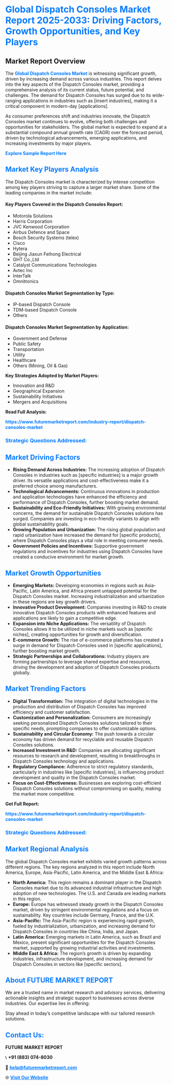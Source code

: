 <h1 style="color: #007BFF;">Global Dispatch Consoles Market Report 2025-2033: Driving Factors, Growth Opportunities, and Key Players</h1>

<section id="overview">
<h2>Market Report Overview</h2>
<p>The <a href="https://www.futuremarketreport.com/industry-report/dispatch-consoles-market" style="color: #007BFF; text-decoration: none;"><strong>Global Dispatch Consoles Market</strong></a> is witnessing significant growth, driven by increasing demand across various industries. This report delves into the key aspects of the Dispatch Consoles market, providing a comprehensive analysis of its current status, future potential, and challenges. The demand for Dispatch Consoles has surged due to its wide-ranging applications in industries such as [insert industries], making it a critical component in modern-day [applications].</p>
<p>As consumer preferences shift and industries innovate, the Dispatch Consoles market continues to evolve, offering both challenges and opportunities for stakeholders. The global market is expected to expand at a substantial compound annual growth rate (CAGR) over the forecast period, driven by technological advancements, emerging applications, and increasing investments by major players.</p>
</section>

<section id="overview">
<p><a href="https://www.futuremarketreport.com/request-sample/reportId=101919" style="color: #007BFF; text-decoration: none;"><strong>Explore Sample Report Here</strong></a></p>
</section>

<section id="key-players">
<h2 style="color: #007BFF;">Market Key Players Analysis</h2>
<p>The Dispatch Consoles market is characterized by intense competition among key players striving to capture a larger market share. Some of the leading companies in the market include:</p>
<h4>Key Players Covered in the Dispatch Consoles Report:</h4>
<ul><li>Motorola Solutions</li><li>Harris Corporation</li><li>JVC Kenwood Corporation</li><li>Airbus Defence and Space</li><li>Bosch Security Systems (telex)</li><li>Cisco</li><li>Hytera</li><li>Beijing Jiaxun Feihong Electrical</li><li>GHT Co.,Ltd</li><li>Catalyst Communications Technologies</li><li>Avtec Inc</li><li>InterTalk</li><li>Omnitronics</li></ul>
<h4>Dispatch Consoles Market Segmentation by Type:</h4>
<ul><li>IP-based Dispatch Console</li><li>TDM-based Dispatch Console</li><li>Others</li></ul>

<h4>Dispatch Consoles Market Segmentation by Application:</h4>
<ul><li>Government and Defense</li><li>Public Safety</li><li>Transportation</li><li>Utility</li><li>Healthcare</li><li>Others (Mining, Oil &amp; Gas)</li></ul>
<p><strong>Key Strategies Adopted by Market Players:</strong></p>
<ul>
<li>Innovation and R&D</li>
<li>Geographical Expansion</li>
<li>Sustainability Initiatives</li>
<li>Mergers and Acquisitions</li>
</ul>
</section>

<section>
<p><strong>Read Full Analysis: </strong></p><a href="https://www.futuremarketreport.com/industry-report/dispatch-consoles-market" style="color: #007BFF; text-decoration: none;"><strong>https://www.futuremarketreport.com/industry-report/dispatch-consoles-market</strong></a>
<h3 style="color: #007BFF;">Strategic Questions Addressed:</h3>
</section>

<section id="driving-factors">
<h2 style="color: #007BFF;">Market Driving Factors</h2>
<ul>
<li><strong>Rising Demand Across Industries:</strong> The increasing adoption of Dispatch Consoles in industries such as [specific industries] is a major growth driver. Its versatile applications and cost-effectiveness make it a preferred choice among manufacturers.</li>
<li><strong>Technological Advancements:</strong> Continuous innovations in production and application technologies have enhanced the efficiency and performance of Dispatch Consoles, further boosting market demand.</li>
<li><strong>Sustainability and Eco-Friendly Initiatives:</strong> With growing environmental concerns, the demand for sustainable Dispatch Consoles solutions has surged. Companies are investing in eco-friendly variants to align with global sustainability goals.</li>
<li><strong>Growing Population and Urbanization:</strong> The rising global population and rapid urbanization have increased the demand for [specific products], where Dispatch Consoles plays a vital role in meeting consumer needs.</li>
<li><strong>Government Policies and Incentives:</strong> Supportive government regulations and incentives for industries using Dispatch Consoles have created a conducive environment for market growth.</li>
</ul>
</section>

<section id="growth-opportunities">
<h2 style="color: #007BFF;">Market Growth Opportunities</h2>
<ul>
<li><strong>Emerging Markets:</strong> Developing economies in regions such as Asia-Pacific, Latin America, and Africa present untapped potential for the Dispatch Consoles market. Increasing industrialization and urbanization in these regions are key growth drivers.</li>
<li><strong>Innovative Product Development:</strong> Companies investing in R&D to create innovative Dispatch Consoles products with enhanced features and applications are likely to gain a competitive edge.</li>
<li><strong>Expansion into Niche Applications:</strong> The versatility of Dispatch Consoles allows it to be utilized in niche markets such as [specific niches], creating opportunities for growth and diversification.</li>
<li><strong>E-commerce Growth:</strong> The rise of e-commerce platforms has created a surge in demand for Dispatch Consoles used in [specific applications], further boosting market growth.</li>
<li><strong>Strategic Partnerships and Collaborations:</strong> Industry players are forming partnerships to leverage shared expertise and resources, driving the development and adoption of Dispatch Consoles products globally.</li>
</ul>
</section>

<section id="trending-factors">
<h2 style="color: #007BFF;">Market Trending Factors</h2>
<ul>
<li><strong>Digital Transformation:</strong> The integration of digital technologies in the production and distribution of Dispatch Consoles has improved efficiency and customer satisfaction.</li>
<li><strong>Customization and Personalization:</strong> Consumers are increasingly seeking personalized Dispatch Consoles solutions tailored to their specific needs, prompting companies to offer customizable options.</li>
<li><strong>Sustainability and Circular Economy:</strong> The push towards a circular economy has driven demand for recyclable and reusable Dispatch Consoles solutions.</li>
<li><strong>Increased Investment in R&D:</strong> Companies are allocating significant resources to research and development, resulting in breakthroughs in Dispatch Consoles technology and applications.</li>
<li><strong>Regulatory Compliance:</strong> Adherence to strict regulatory standards, particularly in industries like [specific industries], is influencing product development and quality in the Dispatch Consoles market.</li>
<li><strong>Focus on Cost-Effectiveness:</strong> Businesses are exploring cost-efficient Dispatch Consoles solutions without compromising on quality, making the market more competitive.</li>
</ul>
</section>

<section>
<p><strong>Get Full Report: </strong></p><a href="https://www.futuremarketreport.com/industry-report/dispatch-consoles-market" style="color: #007BFF; text-decoration: none;"><strong>https://www.futuremarketreport.com/industry-report/dispatch-consoles-market</strong></a>
<h3 style="color: #007BFF;">Strategic Questions Addressed:</h3>
</section>


<section id="regional-analysis">
<h2 style="color: #007BFF;">Market Regional Analysis</h2>
<p>The global Dispatch Consoles market exhibits varied growth patterns across different regions. The key regions analyzed in this report include North America, Europe, Asia-Pacific, Latin America, and the Middle East & Africa:</p>
<ul>
<li><strong>North America:</strong> This region remains a dominant player in the Dispatch Consoles market due to its advanced industrial infrastructure and high adoption of new technologies. The U.S. and Canada are leading markets in this region.</li>
<li><strong>Europe:</strong> Europe has witnessed steady growth in the Dispatch Consoles market, driven by stringent environmental regulations and a focus on sustainability. Key countries include Germany, France, and the U.K.</li>
<li><strong>Asia-Pacific:</strong> The Asia-Pacific region is experiencing rapid growth, fueled by industrialization, urbanization, and increasing demand for Dispatch Consoles in countries like China, India, and Japan.</li>
<li><strong>Latin America:</strong> Emerging markets in Latin America, such as Brazil and Mexico, present significant opportunities for the Dispatch Consoles market, supported by growing industrial activities and investments.</li>
<li><strong>Middle East & Africa:</strong> The region’s growth is driven by expanding industries, infrastructure development, and increasing demand for Dispatch Consoles in sectors like [specific sectors].</li>
</ul>
</section>

<footer>
<h2 style="color: #007BFF;">About FUTURE MARKET REPORT</h2>
<p>We are a trusted name in market research and advisory services, delivering actionable insights and strategic support to businesses across diverse industries. Our expertise lies in offering:</p>

<p>Stay ahead in today’s competitive landscape with our tailored research solutions.</p>

<h2 style="color: #007BFF;">Contact Us:</h2>
<p><strong>FUTURE MARKET REPORT</strong></p>
<p>📞 <strong>+91 (883) 074-8030</strong></p>
<p>📧 <strong><a href="mailto:help@futuremarketreport.com" style="color: #007BFF;">help@futuremarketreport.com</a></strong></p>
<p>🌐 <strong><a href="https://www.futuremarketreport.com/" style="color: #007BFF;">Visit Our Website</a></strong></p>
</footer>